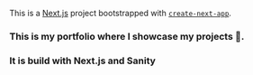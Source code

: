 This is a [Next.js](https://nextjs.org/) project bootstrapped with [`create-next-app`](https://github.com/vercel/next.js/tree/canary/packages/create-next-app).

### This is my portfolio where I showcase my projects 🚀.

### It is build with Next.js and Sanity

